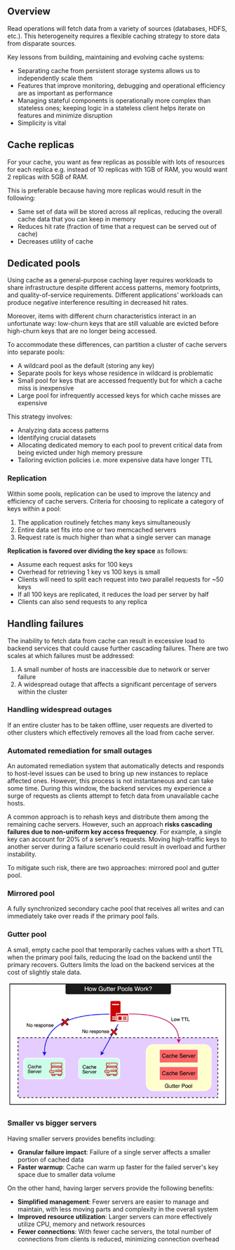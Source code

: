 ## Overview

Read operations will fetch data from a variety of sources (databases, HDFS, etc.). This heterogeneity requires a flexible caching strategy to store data from disparate sources.

Key lessons from building, maintaining and evolving cache systems:

- Separating cache from persistent storage systems allows us to independently scale them
- Features that improve monitoring, debugging and operational efficiency are as important as performance
- Managing stateful components is operationally more complex than stateless ones; keeping logic in a stateless client helps iterate on features and minimize disruption
- Simplicity is vital

## Cache replicas

For your cache, you want as few replicas as possible with lots of resources for each replica e.g. instead of 10 replicas with 1GB of RAM, you would want 2 replicas with 5GB of RAM.

This is preferable because having more replicas would result in the following:

- Same set of data will be stored across all replicas, reducing the overall cache data that you can keep in memory
- Reduces hit rate (fraction of time that a request can be served out of cache)
- Decreases utility of cache

## Dedicated pools

Using cache as a general-purpose caching layer requires workloads to share infrastructure despite different access patterns, memory footprints, and quality-of-service requirements. Different applications’ workloads can produce negative interference resulting in decreased hit rates.

Moreover, items with different churn characteristics interact in an unfortunate way: low-churn keys that are still valuable are evicted before high-churn keys that are no longer being accessed.

To accommodate these differences, can partition a cluster of cache servers into separate pools:

- A wildcard pool as the default (storing any key)
- Separate pools for keys whose residence in wildcard is problematic
- Small pool for keys that are accessed frequently but for which a cache miss is inexpensive
- Large pool for infrequently accessed keys for which cache misses are expensive

This strategy involves:

- Analyzing data access patterns
- Identifying crucial datasets
- Allocating dedicated memory to each pool to prevent critical data from being evicted under high memory pressure
- Tailoring eviction policies i.e. more expensive data have longer TTL

### Replication

Within some pools, replication can be used to improve the latency and efficiency of cache servers. Criteria for choosing to replicate a category of keys within a pool:

1. The application routinely fetches many keys simultaneously
2. Entire data set fits into one or two memcached servers
3. Request rate is much higher than what a single server can manage

**Replication is favored over dividing the key space** as follows:

- Assume each request asks for 100 keys
- Overhead for retrieving 1 key vs 100 keys is small
- Clients will need to split each request into two parallel requests for ~50 keys
- If all 100 keys are replicated, it reduces the load per server by half
- Clients can also send requests to any replica

## Handling failures

The inability to fetch data from cache can result in excessive load to backend services that could cause further cascading failures. There are two scales at which failures must be addressed:

1. A small number of hosts are inaccessible due to network or server failure
2. A widespread outage that affects a significant percentage of servers within the cluster

### Handling widespread outages

If an entire cluster has to be taken offline, user requests are diverted to other clusters which effectively removes all the load from cache server.

### Automated remediation for small outages

An automated remediation system that automatically detects and responds to host-level issues can be used to bring up new instances to replace affected ones. However, this process is not instantaneous and can take some time. During this window, the backend services my experience a surge of requests as clients attempt to fetch data from unavailable cache hosts.

A common approach is to rehash keys and distribute them among the remaining cache servers. However, such an approach **risks cascading failures due to non-uniform key access frequency**. For example, a single key can account for 20% of a server's requests. Moving high-traffic keys to another server during a failure scenario could result in overload and further instability.

To mitigate such risk, there are two approaches: mirrored pool and gutter pool.

### Mirrored pool

A fully synchronized secondary cache pool that receives all writes and can immediately take over reads if the primary pool fails.

### Gutter pool

A small, empty cache pool that temporarily caches values with a short TTL when the primary pool fails, reducing the load on the backend until the primary recovers. Gutters limits the load on the backend services at the cost of slightly stale data.

<img src="./assets/gutter-pools.png">

### Smaller vs bigger servers

Having smaller servers provides benefits including:

- **Granular failure impact**: Failure of a single server affects a smaller portion of cached data
- **Faster warmup**: Cache can warm up faster for the failed server's key space due to smaller data volume

On the other hand, having larger servers provide the following benefits:

- **Simplified management**: Fewer servers are easier to manage and maintain, with less moving parts and complexity in the overall system
- **Improved resource utilization**: Larger servers can more effectively utilize CPU, memory and network resources
- **Fewer connections**: With fewer cache servers, the total number of connections from clients is reduced, minimizing connection overhead
